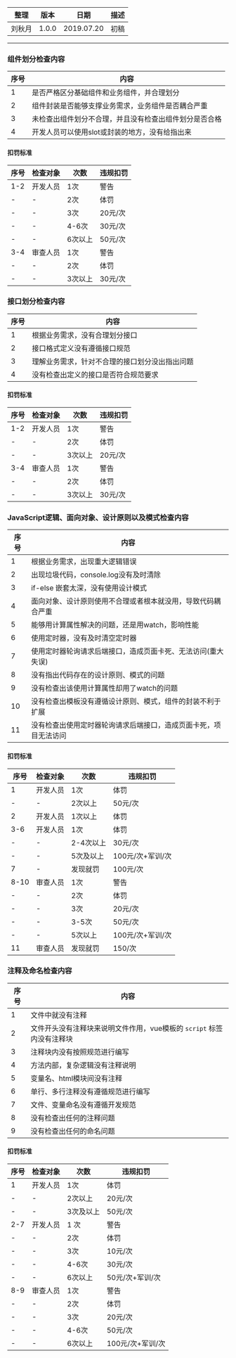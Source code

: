 | 整理 | 版本 | 日期       | 描述                                      |
| ---- | ---- | ---------- | ----------------------------------------- |
| 刘秋月 | 1.0.0 | 2019.07.20 | 初稿 |

---

### 组件划分检查内容

| 序号 | 内容 |
| - | - |
| 1 | 是否严格区分基础组件和业务组件，并合理划分 |
| 2 | 组件封装是否能够支撑业务需求，业务组件是否耦合严重 |
| 3 | 未检查出组件划分不合理，并且没有检查出组件划分是否合格 |
| 4 | 开发人员可以使用slot或封装的地方，没有给指出来 |

#### 扣罚标准

| 序号 | 检查对象 | 次数 | 违规扣罚 |
| - | - | - | - |
| 1-2 | 开发人员 | 1次 | 警告 |
| - | - | 2次 | 体罚 |
| - | - | 3次 | 20元/次 |
| - | - | 4-6次 | 30元/次 |
| - | - | 6次以上 | 50元/次 |
| 3-4 | 审查人员 | 1次 | 警告 |
| - | - | 2次 | 体罚 |
| - | - | 3次以上 | 30元/次 |

### 接口划分检查内容

| 序号 | 内容 |
| - | - |
| 1 | 根据业务需求，没有合理划分接口 |
| 2 | 接口格式定义没有遵循接口规范 |
| 3 | 理解业务需求，针对不合理的接口划分没出指出问题 |
| 4 | 没有检查出定义的接口是否符合规范要求 |

#### 扣罚标准

| 序号 | 检查对象 | 次数 | 违规扣罚 |
| - | - | - | - |
| 1-2 | 开发人员 | 1次 | 警告 |
| - | - | 2次 | 体罚 |
| - | - | 3次以上 | 20元/次 |
| 3-4 | 审查人员 | 1次 | 警告 |
| - | - | 2次 | 体罚 |
| - | - | 3次以上 | 30元/次 |

### JavaScript逻辑、面向对象、设计原则以及模式检查内容

| 序号 | 内容 |
| - | - |
| 1 | 根据业务需求，出现重大逻辑错误 |
| 2 | 出现垃圾代码，console.log没有及时清除 |
| 3 | if-else 嵌套太深，没有使用设计模式 |
| 4 | 面向对象、设计原则使用不合理或者根本就没用，导致代码耦合严重 |
| 5 | 能够用计算属性解决的问题，还是用watch，影响性能 |
| 6 | 使用定时器，没有及时清空定时器 |
| 7 | 使用定时器轮询请求后端接口，造成页面卡死、无法访问(重大失误) |
| 8 | 没有指出代码存在的设计原则、模式的问题 |
| 9 | 没有检查出该使用计算属性却用了watch的问题 |
| 10 | 没有检查出模板没有遵循设计原则、模式，组件的封装不利于扩展 |
| 11 | 没有检查出使用定时器轮询请求后端接口，造成页面卡死，项目无法访问 |

#### 扣罚标准

| 序号 | 检查对象 | 次数 | 违规扣罚 |
| - | - | - | - |
| 1 | 开发人员 | 1次 | 体罚 |
| - | - | 2次以上 | 50元/次 |
| 2 | 开发人员 | 1次以上 | 体罚 |
| 3-6 | 开发人员 | 1次 | 体罚 |
| - | - | 2-4次以上 | 30元/次 |
| - | - | 5次及以上 | 100元/次+军训/次 |
| 7 | - | 发现就罚 | 100元/次 |
| 8-10 | 审查人员 | 1次 | 警告 |
| - | - |  2次 | 体罚 |
| - | - |  3次 | 20元/次 |
| - | - | 3-5次 | 50元/次 |
| - | - | 5次以上 | 100元/次+军训/次 |
| 11 | 审查人员 | 发现就罚 | 150/次 |

### 注释及命名检查内容

| 序号 | 内容 |
| - | - |
| 1 | 文件中就没有注释 |
| 2 | 文件开头没有注释块来说明文件作用，vue模板的 `script` 标签内没有注释块 |
| 3 | 注释块内没有按照规范进行编写 |
| 4 | 方法内部，复杂逻辑没有注释说明 |
| 5 | 变量名、html模块间没有注释 |
| 6 | 单行、多行注释没有遵循规范进行编写 |
| 7 | 文件、变量命名没有遵循开发规范 |
| 8 | 没有检查出任何的注释问题 |
| 9 | 没有检查出任何的命名问题 |

#### 扣罚标准

| 序号 | 检查对象 | 次数 | 违规扣罚 |
| - | - | - | - |
| 1 | 开发人员 | 1次 | 体罚 |
| - | - | 2次以上 | 20元/次 |
| - | - | 3次及以上 | 50元/次 |
| 2-7 | 开发人员 | 1 次 | 警告 |
| - | - | 2次 | 体罚 |
| - | - | 3次 | 10元/次 |
| - | - | 4-6次 | 30元/次 |
| - | - | 6次以上 | 50元/次+军训/次 |
| 8-9 | 审查人员 | 1次 | 警告 |
| - | - | 2次 | 体罚 |
| - | - | 3次 | 20元/次 |
| - | - | 4-6次 | 50元/次 |
| - | - | 6次以上 | 100元/次+军训/次 |